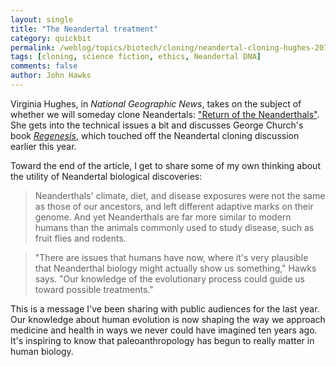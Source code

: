 ```yaml
---
layout: single 
title: "The Neandertal treatment" 
category: quickbit
permalink: /weblog/topics/biotech/cloning/neandertal-cloning-hughes-2013.html
tags: [cloning, science fiction, ethics, Neandertal DNA] 
comments: false 
author: John Hawks 
---
```


Virginia Hughes, in <em>National Geographic News</em>, takes on the subject of whether we will someday clone Neandertals: <a href="http://news.nationalgeographic.com/news/2013/03/130306-neanderthal-genome-extinction-cloning-hominid-science/">"Return of the Neanderthals"</a>. She gets into the technical issues a bit and discusses George Church's book <a href="http://www.amazon.com/gp/product/0465021751/ref=as_li_ss_tl?ie=UTF8&camp=1789&creative=390957&creativeASIN=0465021751&linkCode=as2&tag=johnhawksanth-20"><em>Regenesis</em></a>, which touched off the Neandertal cloning discussion earlier this year. 

Toward the end of the article, I get to share some of my own thinking about the utility of Neandertal biological discoveries: 

<blockquote>Neanderthals' climate, diet, and disease exposures were not the same as those of our ancestors, and left different adaptive marks on their genome. And yet Neanderthals are far more similar to modern humans than the animals commonly used to study disease, such as fruit flies and rodents.</blockquote>

<blockquote>"There are issues that humans have now, where it's very plausible that Neanderthal biology might actually show us something," Hawks says. "Our knowledge of the evolutionary process could guide us toward possible treatments."</blockquote>

This is a message I've been sharing with public audiences for the last year. Our knowledge about human evolution is now shaping the way we approach medicine and health in ways we never could have imagined ten years ago. It's inspiring to know that paleoanthropology has begun to really matter in human biology. 



